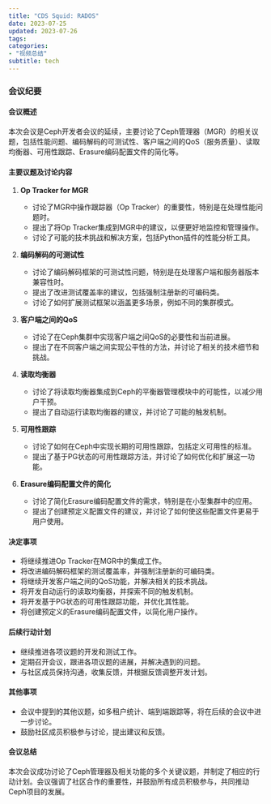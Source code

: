 ```yaml
---
title: "CDS Squid: RADOS"
date: 2023-07-25
updated: 2023-07-26
tags:
categories:
- "视频总结"
subtitle: tech
---
```



### 会议纪要

#### 会议概述
本次会议是Ceph开发者会议的延续，主要讨论了Ceph管理器（MGR）的相关议题，包括性能问题、编码解码的可测试性、客户端之间的QoS（服务质量）、读取均衡器、可用性跟踪、Erasure编码配置文件的简化等。

#### 主要议题及讨论内容

1. **Op Tracker for MGR**
   - 讨论了MGR中操作跟踪器（Op Tracker）的重要性，特别是在处理性能问题时。
   - 提出了将Op Tracker集成到MGR中的建议，以便更好地监控和管理操作。
   - 讨论了可能的技术挑战和解决方案，包括Python插件的性能分析工具。

2. **编码解码的可测试性**
   - 讨论了编码解码框架的可测试性问题，特别是在处理客户端和服务器版本兼容性时。
   - 提出了改进测试覆盖率的建议，包括强制注册新的可编码类。
   - 讨论了如何扩展测试框架以涵盖更多场景，例如不同的集群模式。

3. **客户端之间的QoS**
   - 讨论了在Ceph集群中实现客户端之间QoS的必要性和当前进展。
   - 提出了在不同客户端之间实现公平性的方法，并讨论了相关的技术细节和挑战。

4. **读取均衡器**
   - 讨论了将读取均衡器集成到Ceph的平衡器管理模块中的可能性，以减少用户干预。
   - 提出了自动运行读取均衡器的建议，并讨论了可能的触发机制。

5. **可用性跟踪**
   - 讨论了如何在Ceph中实现长期的可用性跟踪，包括定义可用性的标准。
   - 提出了基于PG状态的可用性跟踪方法，并讨论了如何优化和扩展这一功能。

6. **Erasure编码配置文件的简化**
   - 讨论了简化Erasure编码配置文件的需求，特别是在小型集群中的应用。
   - 提出了创建预定义配置文件的建议，并讨论了如何使这些配置文件更易于用户使用。

#### 决定事项

- 将继续推进Op Tracker在MGR中的集成工作。
- 将改进编码解码框架的测试覆盖率，并强制注册新的可编码类。
- 将继续开发客户端之间的QoS功能，并解决相关的技术挑战。
- 将开发自动运行的读取均衡器，并探索不同的触发机制。
- 将开发基于PG状态的可用性跟踪功能，并优化其性能。
- 将创建预定义的Erasure编码配置文件，以简化用户操作。

#### 后续行动计划

- 继续推进各项议题的开发和测试工作。
- 定期召开会议，跟进各项议题的进展，并解决遇到的问题。
- 与社区成员保持沟通，收集反馈，并根据反馈调整开发计划。

#### 其他事项

- 会议中提到的其他议题，如多租户统计、端到端跟踪等，将在后续的会议中进一步讨论。
- 鼓励社区成员积极参与讨论，提出建议和反馈。

#### 会议总结

本次会议成功讨论了Ceph管理器及相关功能的多个关键议题，并制定了相应的行动计划。会议强调了社区合作的重要性，并鼓励所有成员积极参与，共同推动Ceph项目的发展。
